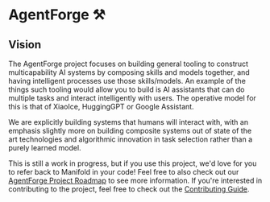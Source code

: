 # AgentForge ⚒️

## Vision

The AgentForge project focuses on building general tooling to construct multicapability AI systems by composing skills and models together, and having intelligent processes use those skills/models. An example of the things such tooling would allow you to build is AI assistants that can do multiple tasks and interact intelligently with users. The operative model for this is that of XiaoIce, HuggingGPT or Google Assistant. 

We are explicitly building systems that humans will interact with, with an emphasis slightly more on building composite systems out of state of the art technologies and algorithmic innovation in task selection rather than a purely learned model. 

This is still a work in progress, but if you use this project, we'd love for you to refer back to Manifold in your code! Feel free to also check out our [AgentForge Project Roadmap](https://docs.google.com/document/d/1iL8iUkQHlh9X1hYP6N151OLJEJsZoslVsi1tePYhFcc/edit?usp=share_link) to see more information. If you're interested in contributing to the project, feel free to check out the [Contributing Guide](https://github.com/ManifoldRG/AgentForge/blob/main/CONTRIBUTING.md).

